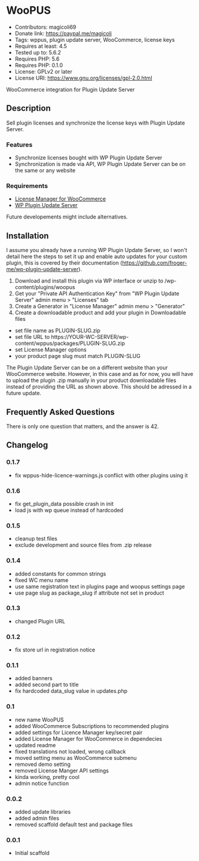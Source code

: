 # WooPUS
* Contributors: magicoli69
* Donate link: https://paypal.me/magicoli
* Tags: wppus, plugin update server, WooCommerce, license keys
* Requires at least: 4.5
* Tested up to: 5.6.2
* Requires PHP: 5.6
* Requires PHP: 0.1.0
* License: GPLv2 or later
* License URI: https://www.gnu.org/licenses/gpl-2.0.html

WooCommerce integration for Plugin Update Server

## Description

Sell plugin licenses and synchronize the license keys with Plugin Update Server.

### Features

* Synchronize licenses bought with WP Plugin Update Server
* Synchronization is made via API, WP Plugin Update Server can be on the same
  or any website

### Requirements

* [License Manager for WooCommerce](https://woocommerce.com/products/woocommerce-subscriptions/)
* [WP Plugin Update Server](https://github.com/froger-me/wp-plugin-update-server)

Future developements might include alternatives.

## Installation

I assume you already have a running WP Plugin Update Server, so I won't detail
here the steps to set it up and enable auto updates for your custom plugin,
this is covered by their documentation
(https://github.com/froger-me/wp-plugin-update-server).

1. Download and install this plugin via WP interface
   or unzip to /wp-content/plugins/woopus
2. Get your "Private API Authentication Key" from "WP Plugin Update Server"
   admin menu > "Licenses" tab
3. Create a Generator in "License Manager" admin menu > "Generator"
4. Create a downloadable product and add your plugin in Downloadable files
  * set file name as PLUGIN-SLUG.zip
  * set file URL to https://YOUR-WC-SERVER/wp-content/wppus/packages/PLUGIN-SLUG.zip
  * set License Manager options
  * your product page slug must match PLUGIN-SLUG

The Plugin Update Server can be on a different website than your WooCommerce
website. However, in this case and as for now, you will have to upload the
plugin .zip manually in your product downloadable files instead of providing the
URL as shown above. This should be adressed in a future update.

## Frequently Asked Questions

There is only one question that matters, and the answer is 42.

## Changelog

### 0.1.7
* fix wppus-hide-licence-warnings.js conflict with other plugins using it

### 0.1.6
* fix get_plugin_data possible crash in init
* load js with wp queue instead of hardcoded

### 0.1.5
* cleanup test files
* exclude development and source files from .zip release

### 0.1.4
* added constants for common strings
* fixed WC menu name
* use same registration text in plugins page and woopus settings page
* use page slug as package_slug if attribute not set in product

### 0.1.3
* changed Plugin URL

### 0.1.2
* fix store url in registration notice

### 0.1.1
* added banners
* added second part to title
* fix hardcoded data_slug value in updates.php

### 0.1
* new name WooPUS
* added WooCommerce Subscriptions to recommended plugins
* added settings for Licence Manager key/secret pair
* added License Manager for WooCommerce in dependecies
* updated readme
* fixed translations not loaded, wrong callback
* moved setting menu as WooCommerce submenu
* removed demo setting
* removed License Manger API settings
* kinda working, pretty cool
* admin notice function

### 0.0.2
* added update libraries
* added admin files
* removed scaffold default test and package files

### 0.0.1
* Initial scaffold
